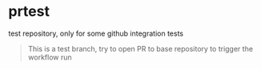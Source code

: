 # prtest
test repository, only for some github integration tests

> This is a test branch, try to open PR to base repository to trigger the workflow run

